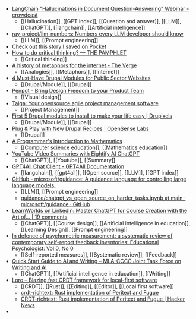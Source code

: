 - [LangChain "Hallucinations in Document Question-Answering" Webinar - crowdcast](https://www.crowdcast.io/c/opfrf679279x)
	- [[Hallucination]], [[GPT index]], [[Question and answer]], [[LLM]], [[ChatGPT]], [[langchain]], [[Artificial intelligence]]
- [ray-project/llm-numbers: Numbers every LLM developer should know](https://github.com/ray-project/llm-numbers)
	- [[LLM]], [[Prompt engineering]]
- [Check out this story I saved on Pocket](https://www.crowdcast.io/c/opfrf679279x?utm_source=pocket_mylist)
- [How to do critical thinking? — THE PAMPHLET](https://www.the-pamphlet.com/articles/critical-theory)
	- [[Critical thinking]]
- [A history of metaphors for the internet - The Verge](https://www.theverge.com/2023/5/18/23728271/history-of-metaphors-for-the-internet)
	- [[Analogies]], [[Metaphors]], [[Internet]]
- [4 Must-Have Drupal Modules for Public Sector Websites](https://www.zyxware.com/article/6564/4-must-have-drupal-modules-for-public-sector-websites)
	- [[Drupal/Module]], [[Drupal]]
- [Penpot - Bring Design Freedom to your Product Team](https://penpot.app/)
	- [[Visual design]]
- [Taiga: Your opensource agile project management software](https://www.taiga.io/)
	- [[Project Management]]
- [First 5 Drupal modules to install to make your life easy | Drupixels](https://www.drupixels.com/blog/first-5-drupal-modules-install-make-your-life-easy)
	- [[Drupal/Module]], [[Drupal]]
- [Plug & Play with New Drupal Recipes | OpenSense Labs](https://opensenselabs.com/blog/articles/plug-play-new-drupal-recipes)
	- [[Drupal]]
- [A Programmer's Introduction to Mathematics](https://pimbook.org/index.html)
	- [[Computer science education]], [[Mathematics education]]
- [YouTube Video Summaries with Eightify AI ChatGPT](https://eightify.app/)
	- [[ChatGPT]], [[Youtube]], [[Summary]]
- [GPT4All Chat Client - GPT4All Documentation](https://docs.gpt4all.io/gpt4all_chat.html)
	- [[langchain]], [[gpt4all]], [[Open source]], [[LLM]], [[GPT index]]
- [GitHub - microsoft/guidance: A guidance language for controlling large language models.](https://github.com/microsoft/guidance)
	- [[LLM]], [[Prompt engineering]]
	- [guidance/chatgpt_vs_open_source_on_harder_tasks.ipynb at main · microsoft/guidance · GitHub](https://github.com/microsoft/guidance/blob/main/notebooks/chatgpt_vs_open_source_on_harder_tasks.ipynb)
- [LearnWorlds on LinkedIn: Master ChatGPT for Course Creation with the Art of… | 19 comments](https://www.linkedin.com/video/live/urn:li:ugcPost:7064645913360613376/)
	- [[ChatGPT]], [[Course design]], [[Artificial intelligence in education]], [[Learning Design]], [[Prompt engineering]]
- [In defence of psychometric measurement: a systematic review of contemporary self-report feedback inventories: Educational Psychologist: Vol 0, No 0](https://www.tandfonline.com/doi/full/10.1080/00461520.2023.2208670)
	- [[Self-reported measures]], [[Systematic review]], [[Feedback]]
- [Quick Start Guide to AI and Writing – MLA-CCCC Joint Task Force on Writing and AI](https://aiandwriting.hcommons.org/resources/)
	- [[ChatGPT]], [[Artificial intelligence in education]], [[Writing]]
- [Loro – Blazing fast CRDT framework for local-first software](https://www.loro.dev/)
	- [[CRDT]], [[Rust]], [[Editing]], [[Editor]], [[Local first software]]
	- [crdt-richtext: Rust implementation of Peritext and Fugue](https://loro-dev.notion.site/crdt-richtext-Rust-implementation-of-Peritext-and-Fugue-c49ef2a411c0404196170ac8daf066c0)
	- [CRDT-richtext: Rust implementation of Peritext and Fugue | Hacker News](https://news.ycombinator.com/item?id=35988046)
-